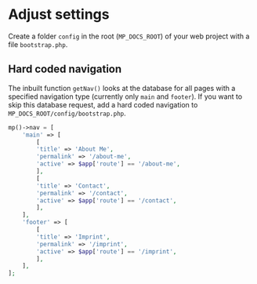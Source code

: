 # Adjust settings

Create a folder `config` in the root (`MP_DOCS_ROOT`) of your web project with a file `bootstrap.php`.

## Hard coded navigation

The inbuilt function `getNav()` looks at the database for all pages with a specified navigation type (currently only `main` and `footer`). If you want to skip this database request, add a hard coded navigation to `MP_DOCS_ROOT/config/bootstrap.php`.

```php
mp()->nav = [
    'main' => [
        [
        'title' => 'About Me',
        'permalink' => '/about-me',
        'active' => $app['route'] == '/about-me',
        ],
        [
        'title' => 'Contact',
        'permalink' => '/contact',
        'active' => $app['route'] == '/contact',
        ],
    ],
    'footer' => [
        [
        'title' => 'Imprint',
        'permalink' => '/imprint',
        'active' => $app['route'] == '/imprint',
        ],
    ],
];
```
